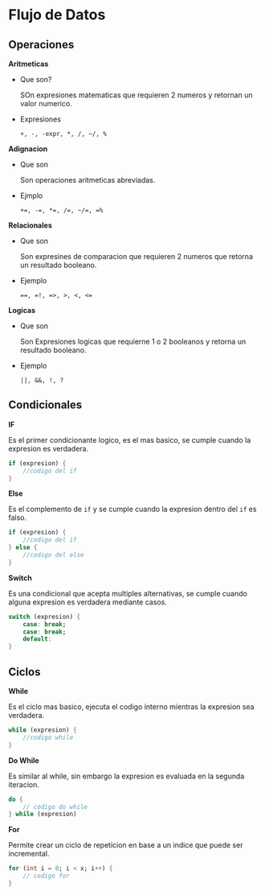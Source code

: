 # Flujo de Datos

## Operaciones

**Aritmeticas**

- Que son?

    SOn expresiones matematicas que requieren 2 numeros y retornan un valor numerico.

- Expresiones

    `+, -, -expr, *, /, ~/, %`

**Adignacion**

- Que son

    Son operaciones aritmeticas abreviadas.

- Ejmplo

    `+=, -=, *=, /=, ~/=, =%`

**Relacionales**

- Que son

     Son expresines de comparacion que requieren 2 numeros que retorna un resultado booleano.

- Ejemplo

    `==, =!, =>, >, <, <=`

**Logicas**

- Que son

    Son Expresiones logicas que requierne 1 o 2 booleanos y retorna un resultado booleano.

- Ejemplo

    `||, &&, !, ?`

## Condicionales

**IF**

Es el primer condicionante logico, es el mas basico, se cumple cuando la expresion es verdadera.

```dart
if (expresion) {
    //codigo del if
}
```

**Else**

Es el complemento de `if` y se cumple cuando la expresion dentro del `if` es falso.

```dart
if (expresion) {
    //codigo del if
} else {
    //codigo del else
}
```

**Switch**

Es una condicional que acepta multiples alternativas, se cumple cuando alguna expresion es verdadera mediante casos.

```dart
switch (expresion) {
    case: break;
    case: break;
    default:
}
```

## Ciclos

**While**

Es el ciclo mas basico, ejecuta el codigo interno mientras la expresion sea verdadera.

```dart
while (expresion) {
    //codigo while
}
```

**Do While**

Es similar al while, sin embargo la expresion es evaluada en la segunda iteracion.

```dart
do {
    // codigo do while
} while (expresion)
```

**For**

Permite crear un ciclo de repeticion en base a un indice que puede ser incremental.

```dart
for (int i = 0; i < x; i++) {
    // codigo for
}
```

